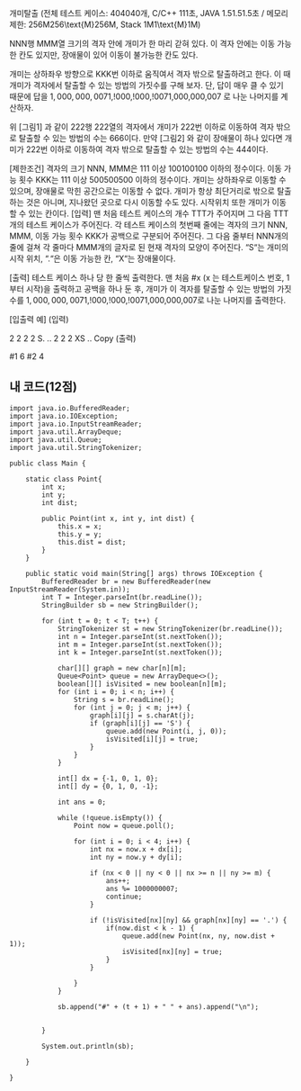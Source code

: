 개미탈출
(전체 테스트 케이스: 404040개, C/C++ 111초, JAVA 1.51.51.5초 / 메모리 제한: 256M256\text{M}256M, Stack 1M1\text{M}1M)

NNN행 MMM열 크기의 격자 안에 개미가 한 마리 갇혀 있다. 이 격자 안에는 이동 가능한 칸도 있지만, 장애물이 있어 이동이 불가능한 칸도 있다.


개미는 상하좌우 방향으로 KKK번 이하로 움직여서 격자 밖으로 탈출하려고 한다. 이 때 개미가 격자에서 탈출할 수 있는 방법의 가짓수를 구해 보자. 단, 답이 매우 클 수 있기 때문에 답을 1, ⁣000, ⁣000, ⁣0071,\!000,\!000,\!0071,000,000,007 로 나눈 나머지를 계산하자.



위 [그림1] 과 같이 222행 222열의 격자에서 개미가 222번 이하로 이동하여 격자 밖으로 탈출할 수 있는 방법의 수는 666이다.
만약 [그림2] 와 같이 장애물이 하나 있다면 개미가 222번 이하로 이동하여 격자 밖으로 탈출할 수 있는 방법의 수는 444이다.

[제한조건]
격자의 크기 NNN, MMM은 111 이상 100100100 이하의 정수이다.
이동 가능 횟수 KKK는 111 이상 500500500 이하의 정수이다.
개미는 상하좌우로 이동할 수 있으며, 장애물로 막힌 공간으로는 이동할 수 없다.
개미가 항상 최단거리로 밖으로 탈출하는 것은 아니며, 지나왔던 곳으로 다시 이동할 수도 있다. 시작위치 또한 개미가 이동할 수 있는 칸이다.
[입력]
맨 처음 테스트 케이스의 개수 TTT가 주어지며 그 다음 TTT개의 테스트 케이스가 주어진다. 각 테스트 케이스의 첫번째 줄에는 격자의 크기 NNN, MMM, 이동 가능 횟수 KKK가 공백으로 구분되어 주어진다. 그 다음 줄부터 NNN개의 줄에 걸쳐 각 줄마다 MMM개의 글자로 된 현재 격자의 모양이 주어진다. “S“는 개미의 시작 위치, “.“은 이동 가능한 칸, “X“는 장애물이다.

[출력]
테스트 케이스 하나 당 한 줄씩 출력한다. 맨 처음 #x (x 는 테스트케이스 번호, 1부터 시작)을 출력하고 공백을 하나 둔 후, 개미가 이 격자를 탈출할 수 있는 방법의 가짓수를 1, ⁣000, ⁣000, ⁣0071,\!000,\!000,\!0071,000,000,007로 나눈 나머지를 출력한다.

[입출력 예]
(입력)

2
2 2 2
S.
..
2 2 2
XS
..
Copy
(출력)

#1 6
#2 4

## 내 코드(12점)
```
import java.io.BufferedReader;
import java.io.IOException;
import java.io.InputStreamReader;
import java.util.ArrayDeque;
import java.util.Queue;
import java.util.StringTokenizer;

public class Main {

    static class Point{
        int x;
        int y;
        int dist;

        public Point(int x, int y, int dist) {
            this.x = x;
            this.y = y;
            this.dist = dist;
        }
    }

    public static void main(String[] args) throws IOException {
        BufferedReader br = new BufferedReader(new InputStreamReader(System.in));
        int T = Integer.parseInt(br.readLine());
        StringBuilder sb = new StringBuilder();

        for (int t = 0; t < T; t++) {
            StringTokenizer st = new StringTokenizer(br.readLine());
            int n = Integer.parseInt(st.nextToken());
            int m = Integer.parseInt(st.nextToken());
            int k = Integer.parseInt(st.nextToken());

            char[][] graph = new char[n][m];
            Queue<Point> queue = new ArrayDeque<>();
            boolean[][] isVisited = new boolean[n][m];
            for (int i = 0; i < n; i++) {
                String s = br.readLine();
                for (int j = 0; j < m; j++) {
                    graph[i][j] = s.charAt(j);
                    if (graph[i][j] == 'S') {
                        queue.add(new Point(i, j, 0));
                        isVisited[i][j] = true;
                    }
                }
            }

            int[] dx = {-1, 0, 1, 0};
            int[] dy = {0, 1, 0, -1};

            int ans = 0;

            while (!queue.isEmpty()) {
                Point now = queue.poll();

                for (int i = 0; i < 4; i++) {
                    int nx = now.x + dx[i];
                    int ny = now.y + dy[i];

                    if (nx < 0 || ny < 0 || nx >= n || ny >= m) {
                        ans++;
                        ans %= 1000000007;
                        continue;
                    }

                    if (!isVisited[nx][ny] && graph[nx][ny] == '.') {
                        if(now.dist < k - 1) {
                            queue.add(new Point(nx, ny, now.dist + 1));
                            isVisited[nx][ny] = true;
                        }
                    }

                }
            }

            sb.append("#" + (t + 1) + " " + ans).append("\n");


        }

        System.out.println(sb);

    }

}
```
